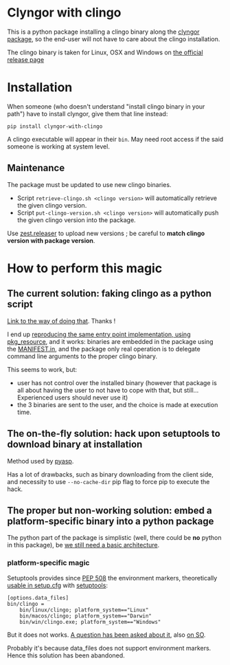 # Clyngor with clingo
This is a python package installing a clingo binary along the [clyngor package](https://github.com/aluriak/clyngor),
so the end-user will not have to care about the clingo installation.

The clingo binary is taken for Linux, OSX and Windows on [the official release page](https://github.com/potassco/clingo/releases/)

# Installation
When someone (who doesn't understand "install clingo binary in your path") have to install clyngor, give them that line instead:

    pip install clyngor-with-clingo

A clingo executable will appear in their `bin`. May need root access if the said someone is working at system level.


## Maintenance
The package must be updated to use new clingo binaries.

- Script `retrieve-clingo.sh <clingo version>` will automatically retrieve the given clingo version.
- Script `put-clingo-version.sh <clingo version>` will automatically push the given clingo version into the package.

Use [zest.releaser](https://zestreleaser.readthedocs.io) to upload new versions ; be careful to **match clingo version with package version**.



# How to perform this magic

## The current solution: faking clingo as a python script
[Link to the way of doing that](https://stackoverflow.com/questions/24686838/distributing-a-binary-utility-in-setuptools). Thanks !

I end up [reproducing the same entry point implementation, using pkg_resource](clyngor_with_clingo/__init__.py), and it works:
binaries are embedded in the package using the [MANIFEST.in](MANIFEST.in), and the package only real operation
is to delegate command line arguments to the proper clingo binary.

This seems to work, but:

- user has not control over the installed binary (however that package is all about having the user to not have to cope with that, but still… Experienced users should never use it)
- the 3 binaries are sent to the user, and the choice is made at execution time.


## The on-the-fly solution: hack upon setuptools to download binary at installation
Method used by [pyasp](https://github.com/sthiele/pyasp/blob/master/setup.py#L136).

Has a lot of drawbacks, such as binary downloading from the client side, and necessity to use `--no-cache-dir` pip flag to force pip to execute the hack.


## The proper but non-working solution: embed a platform-specific binary into a python package
The python part of the package is simplistic (well, there could be **no** python in this package),
be [we still need a basic architecture](https://stackoverflow.com/questions/12461603/setting-up-setup-py-for-packaging-of-a-single-py-file-and-a-single-data-file-wi).


### platform-specific magic
Setuptools provides since [PEP 508](https://www.python.org/dev/peps/pep-0508) the environment markers,
theoretically [usable in setup.cfg](https://stackoverflow.com/questions/44878440/correct-use-of-pep-508-environment-markers-in-setup-cfg)
with [setuptools](https://github.com/pypa/setuptools/pull/1520):

    [options.data_files]
    bin/clingo =
        bin/linux/clingo; platform_system=="Linux"
        bin/macos/clingo; platform_system=="Darwin"
        bin/win/clingo.exe; platform_system=="Windows"

But it does not works. [A question has been asked about it](https://github.com/pypa/setuptools/issues/1728), also [on SO](https://stackoverflow.com/q/56004271/3077939).

Probably it's because data_files does not support environment markers. Hence this solution has been abandoned.
